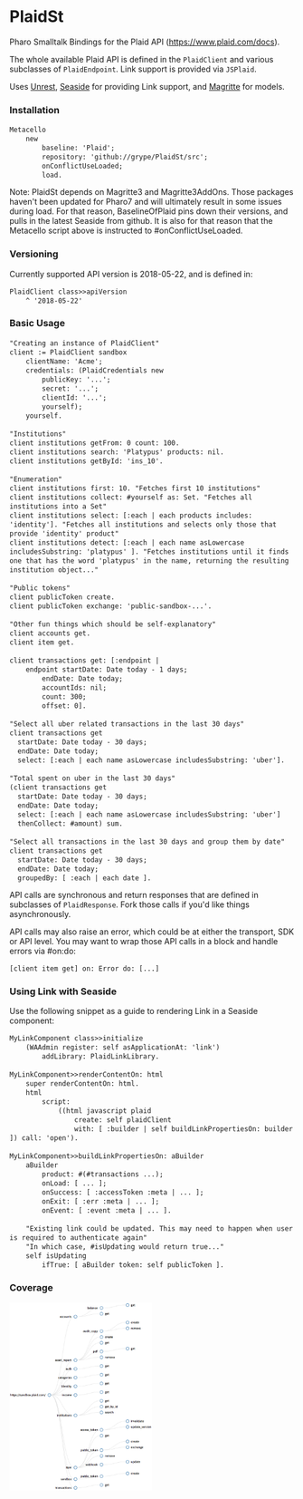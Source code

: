 # PlaidSt
Pharo Smalltalk Bindings for the Plaid API (https://www.plaid.com/docs).

The whole available Plaid API is defined in the `PlaidClient` and various subclasses of `PlaidEndpoint`. Link support is provided via `JSPlaid`.

Uses [Unrest](https://github.com/grype/unrest), [Seaside](https://github.com/SeasideSt/Seaside) for providing Link support, and [Magritte](https://github.com/magritte-metamodel/magritte) for models.

### Installation
``` smalltalk
Metacello
	new
		baseline: 'Plaid';
		repository: 'github://grype/PlaidSt/src';
		onConflictUseLoaded;
		load.
```

Note: PlaidSt depends on Magritte3 and Magritte3AddOns. Those packages haven't been updated for Pharo7 and will ultimately result in some issues during load. For that reason, BaselineOfPlaid pins down their versions, and pulls in the latest Seaside from github. It is also for that reason that the Metacello script above is instructed to #onConflictUseLoaded.

### Versioning
Currently supported API version is 2018-05-22, and is defined in:
```smalltalk
PlaidClient class>>apiVersion
	^ '2018-05-22'
```

### Basic Usage
``` smalltalk
"Creating an instance of PlaidClient"
client := PlaidClient sandbox
    clientName: 'Acme';
	credentials: (PlaidCredentials new
		publicKey: '...';
		secret: '...';
		clientId: '...';
		yourself);
	yourself.

"Institutions"
client institutions getFrom: 0 count: 100.
client institutions search: 'Platypus' products: nil.
client institutions getById: 'ins_10'.

"Enumeration"
client institutions first: 10. "Fetches first 10 institutions"
client institutions collect: #yourself as: Set. "Fetches all institutions into a Set"
client institutions select: [:each | each products includes: 'identity']. "Fetches all institutions and selects only those that provide 'identity' product"
client institutions detect: [:each | each name asLowercase includesSubstring: 'platypus' ]. "Fetches institutions until it finds one that has the word 'platypus' in the name, returning the resulting institution object..."

"Public tokens"
client publicToken create.
client publicToken exchange: 'public-sandbox-...'.

"Other fun things which should be self-explanatory"
client accounts get.
client item get.

client transactions get: [:endpoint | 
    endpoint startDate: Date today - 1 days; 
    	endDate: Date today; 
    	accountIds: nil; 
    	count: 300; 
    	offset: 0].
      
"Select all uber related transactions in the last 30 days"
client transactions get 
  startDate: Date today - 30 days; 
  endDate: Date today;
  select: [:each | each name asLowercase includesSubstring: 'uber'].

"Total spent on uber in the last 30 days"
(client transactions get 
  startDate: Date today - 30 days; 
  endDate: Date today;
  select: [:each | each name asLowercase includesSubstring: 'uber']
  thenCollect: #amount) sum.
  
"Select all transactions in the last 30 days and group them by date"
client transactions get 
  startDate: Date today - 30 days; 
  endDate: Date today;
  groupedBy: [ :each | each date ].
```

API calls are synchronous and return responses that are defined in subclasses of `PlaidResponse`. Fork those calls if you'd like things asynchronously.

API calls may also raise an error, which could be at either the transport, SDK or API level. You may want to wrap those API calls in a block and handle errors via #on:do:

```smalltalk
[client item get] on: Error do: [...]
```

### Using Link with Seaside

Use the following snippet as a guide to rendering Link in a Seaside component:

```smalltalk
MyLinkComponent class>>initialize
	(WAAdmin register: self asApplicationAt: 'link')
		addLibrary: PlaidLinkLibrary.
		
MyLinkComponent>>renderContentOn: html
	super renderContentOn: html.
	html
		script:
			((html javascript plaid
				create: self plaidClient
				with: [ :builder | self buildLinkPropertiesOn: builder ]) call: 'open').

MyLinkComponent>>buildLinkPropertiesOn: aBuilder
	aBuilder
		product: #(#transactions ...);
		onLoad: [ ... ];
		onSuccess: [ :accessToken :meta | ... ];
		onExit: [ :err :meta | ... ];
		onEvent: [ :event :meta | ... ].

    "Existing link could be updated. This may need to happen when user is required to authenticate again"
    "In which case, #isUpdating would return true..."
	self isUpdating
		ifTrue: [ aBuilder token: self publicToken ].

```

### Coverage

<img src="https://github.com/grype/PlaidSt/raw/master/resources/plaid-map.png" width="50%" title="API Coverage Map">
